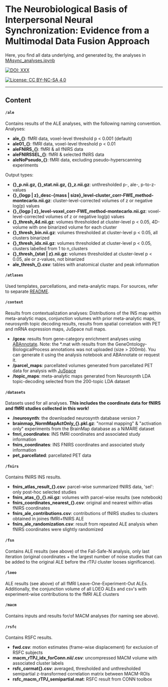 # The Neurobiological Basis of Interpersonal Neural Synchronization: Evidence from a Multimodal Data Fusion Approach

Here, you find all data underlying, and generated by, the analyses in [MAsync_analyses.ipynb](../MAsync_analyses.ipynb)

[![DOI: XXX](https://img.shields.io/badge/DOI-XXX-blue)](http://creativecommons.org/licenses/by-nc-sa/4.0/)

[![License: CC BY-NC-SA 4.0](https://img.shields.io/badge/License-CC%20BY--NC--SA%204.0-lightgrey)](http://creativecommons.org/licenses/by-nc-sa/4.0/)  

---

## Content

#### `/ale`
Contains results of the ALE analyses, with the following naming convention.  
Analyses:

- **ale_{}**: fMRI data, voxel-level threshold p < 0.001 (default)
- **ale01_{}**: fMRI data, voxel-level threshold p < 0.01
- **aleFNIRS_{}**: fMRI & all fNIRS data
- **aleFNIRSSEL_{}**: fMRI & selected fNIRS data
- **aleNoPseudo_{}**: fMRI data, excluding pseudo-hyperscanning experiments

Output types:

- **{}\_p.nii.gz, {}\_stat.nii.gz, {}\_z.nii.gz**: unthresholded p-, ale-, p-to-z-values
- **{}\_{logp | z}\_desc-{mass | size}\_level-cluster\_corr-FWE\_method-montecarlo.nii.gz**: cluster-level-corrected volumes of z or negative log(p) values
- **{}\_{logp | z}\_level-voxel\_corr-FWE\_method-montecarlo.nii.gz**: voxel-level-corrected volumes of z or negative log(p) values
- **{}\_thresh\_4d.nii.gz**: volumes thresholded at cluster-level p < 0.05, 4D-volume with one binarized volume for each cluster
- **{}\_thresh\_bin.nii.gz**: volumes thresholded at cluster-level p < 0.05, all clusters binarized
- **{}\_thresh\_idx.nii.gz**: volumes thresholded at cluster-level p < 0.05, clusters labelled from 1 to n_clusters
- **{}\_thresh\_{stat | z}.nii.gz**: volumes thresholded at cluster-level p < 0.05, ale or z-values, not binarized
- **ale\_thresh\_{}.csv**: tables with anatomical cluster and peak information

#### `/atlases`
Used templates, parcellations, and meta-analytic maps. For sources, refer to separate [README](atlases/README.md).

#### `/context`
Results from contextualization analyses: Distributions of the INS map within meta-analytic maps, conjunction volumes with prior meta-analytic maps, neurosynth topic decoding results, results from spatial correlation with PET and mRNA expression maps, JuSpace null maps.

- **/gcea**: results from gene-category enrichment analyses using [ABAnnotate](https://github.com/LeonDLotter/ABAnnotate). Note: the *.mat with results from the GeneOntology-BiologicalProcess annotations was not uploaded (size > 200mb). You can generate it using the analysis notebook and ABAnnotate or request it.
- **/parcel\_maps**: parcellated volumes generated from parcellated PET data for analysis with [JuSpace](https://github.com/juryxy/JuSpace)
- **/topic\_maps**: meta-analytic maps generated from Neurosynth LDA topic-decoding selected from the 200-topic LDA dataset

#### `/datasets`
Datasets used for all analyses. **This includes the coordinate data for fNIRS and fMRI studies collected in this work!**

- **/neurosynth**: the downloaded neurosynth database version 7
- **brainmap\_NormMapActOnly\_{}.pkl.gz**: "normal mapping" & "activation only" experiments from the BrainMap database as a NiMARE dataset
- **fmri\_coordinates**: INS fMRI coordinates and associated study information
- **fnirs\_coordinates**: INS FNIRS coordinates and associated study information
- **pet\_parcellated**: parcellated PET data

#### `/fnirs`
Contains fNIRS INS results.

- **fnirs\_atlas\_result\_{}.csv**: parcel-wise summarized fNIRS data, 'sel': only post-hoc selected studies
- **fnirs\_atas\_{}\_{}.nii.gz**: volumes with parcel-wise results (see notebook)
- **fnirs\_coordinates\_nearest\_{}.csv**: original and nearest within-atlas fNIRS coordinates
- **fnirs\_ale\_contributions.csv**: contributions of fNIRS studies to clusters obtained in joines fMRI+fNIRS ALE
- **fnirs\_ale\_randomization.csv**: result from repeated ALE analysis when fNIRS coordinates were slightly randomized

#### `/fsn`
Contains ALE results (see above) of the Fail-Safe-N analysis, only last iteration (original coordinates + the largest number of noise studies that can be added to the original ALE before the rTPJ cluster looses significance).

#### `/loeo`
ALE results (see above) of all fMRI Leave-One-Experiment-Out ALEs. Additionally, the conjunction volume of all LOEO ALEs and csv's with experiment-wise contributions to the fMRI ALE clusters

#### `/macm`
Contains inputs and results for/of MACM analyses (for naming see above).

#### `/rsfc`
Contains RSFC results.

- **fwd.csv**: motion estimates (frame-wise displacement) for exclusion of RSFC subjects 
- **macm\_rTPJ\_idx\_forConn.nii/.csv**: uncompressed MACM volume with associated cluster labels
- **rsfc\_cormat{}.csv**: averaged, thresholded and unthresholded semipartial z-transformed correlation matrix between MACM-ROIs
- **rsfc\_macm\_rTPJ\_semipartial.mat**: RSFC result from CONN toolbox
